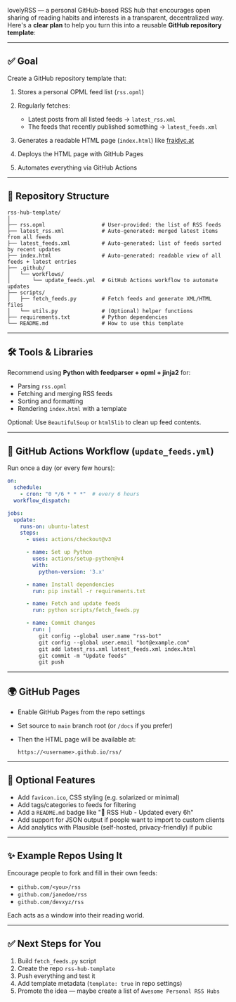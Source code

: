 lovelyRSS — a personal GitHub-based RSS hub that encourages open sharing of reading habits and interests in a transparent, decentralized way. Here's a **clear plan** to help you turn this into a reusable **GitHub repository template**:

---

## ✅ Goal

Create a GitHub repository template that:

1. Stores a personal OPML feed list (`rss.opml`)
2. Regularly fetches:

   * Latest posts from all listed feeds → `latest_rss.xml`
   * The feeds that recently published something → `latest_feeds.xml`
3. Generates a readable HTML page (`index.html`) like [fraidyc.at](https://fraidyc.at/)
4. Deploys the HTML page with GitHub Pages
5. Automates everything via GitHub Actions

---

## 📁 Repository Structure

```
rss-hub-template/
│
├── rss.opml                  # User-provided: the list of RSS feeds
├── latest_rss.xml            # Auto-generated: merged latest items from all feeds
├── latest_feeds.xml          # Auto-generated: list of feeds sorted by recent updates
├── index.html                # Auto-generated: readable view of all feeds + latest entries
├── .github/
│   └── workflows/
│       └── update_feeds.yml  # GitHub Actions workflow to automate updates
├── scripts/
│   ├── fetch_feeds.py        # Fetch feeds and generate XML/HTML files
│   └── utils.py              # (Optional) helper functions
├── requirements.txt          # Python dependencies
└── README.md                 # How to use this template
```

---

## 🛠️ Tools & Libraries

Recommend using **Python with feedparser + opml + jinja2** for:

* Parsing `rss.opml`
* Fetching and merging RSS feeds
* Sorting and formatting
* Rendering `index.html` with a template

Optional: Use `BeautifulSoup` or `html5lib` to clean up feed contents.

---

## 🔁 GitHub Actions Workflow (`update_feeds.yml`)

Run once a day (or every few hours):

```yaml
on:
  schedule:
    - cron: "0 */6 * * *"  # every 6 hours
  workflow_dispatch:

jobs:
  update:
    runs-on: ubuntu-latest
    steps:
      - uses: actions/checkout@v3

      - name: Set up Python
        uses: actions/setup-python@v4
        with:
          python-version: '3.x'

      - name: Install dependencies
        run: pip install -r requirements.txt

      - name: Fetch and update feeds
        run: python scripts/fetch_feeds.py

      - name: Commit changes
        run: |
          git config --global user.name "rss-bot"
          git config --global user.email "bot@example.com"
          git add latest_rss.xml latest_feeds.xml index.html
          git commit -m "Update feeds"
          git push
```

---

## 🌍 GitHub Pages

* Enable GitHub Pages from the repo settings
* Set source to `main` branch root (or `/docs` if you prefer)
* Then the HTML page will be available at:

  ```
  https://<username>.github.io/rss/
  ```

---

## 🧪 Optional Features

* Add `favicon.ico`, CSS styling (e.g. solarized or minimal)
* Add tags/categories to feeds for filtering
* Add a `README.md` badge like "📰 RSS Hub - Updated every 6h"
* Add support for JSON output if people want to import to custom clients
* Add analytics with Plausible (self-hosted, privacy-friendly) if public

---

## ✨ Example Repos Using It

Encourage people to fork and fill in their own feeds:

* `github.com/<you>/rss`
* `github.com/janedoe/rss`
* `github.com/devxyz/rss`

Each acts as a window into their reading world.

---

## ✅ Next Steps for You

1. Build `fetch_feeds.py` script
2. Create the repo `rss-hub-template`
3. Push everything and test it
4. Add template metadata (`template: true` in repo settings)
5. Promote the idea — maybe create a list of `Awesome Personal RSS Hubs`

